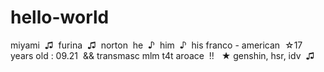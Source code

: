# hello-world

miyami ​ ♫ ​ furina ​ ♫ ​ norton  ​ he ​ ♪ ​ him ​ ♪ ​ his
franco - american ​ ☆ ​  ​ 17 years old : 09.21​ 
 ​ && transmasc mlm t4t aroace ​ !! ​  ​ ★
 ​ genshin, hsr, idv ​ ♫
